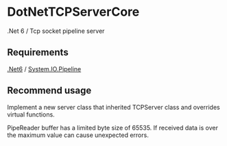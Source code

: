 # DotNetTCPServerCore

.Net 6 / Tcp socket pipeline server

## Requirements

[.Net6](https://dotnet.microsoft.com/en-us/download) / [System.IO.Pipeline](https://www.nuget.org/packages/System.IO.Pipelines/)

## Recommend usage

Implement a new server class that inherited TCPServer class and overrides virtual functions.

PipeReader buffer has a limited byte size of 65535. If received data is over the maximum value can cause unexpected errors.
